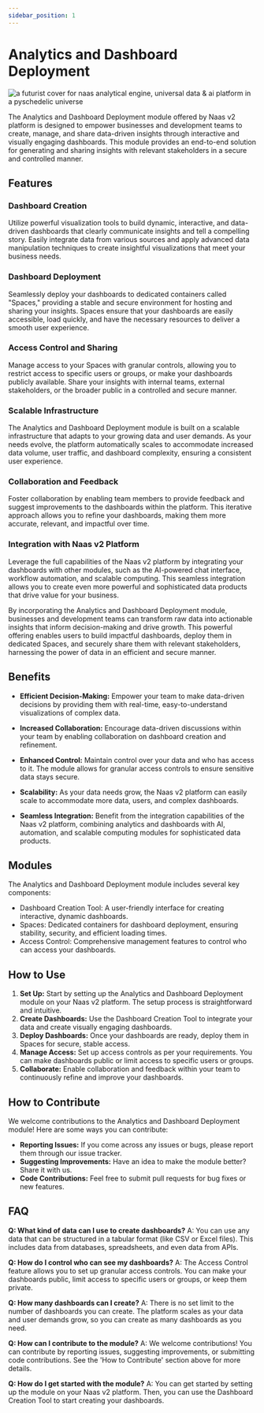 ```yaml
---
sidebar_position: 1
---
```


# Analytics and Dashboard Deployment

![a futurist cover for naas analytical engine, universal data & ai platform in a pyschedelic universe](https://media.discordapp.net/attachments/1084579666175729694/1107819151042560080/jeymassa_a_futurist_cover_for_naas_analytics_engine_universal_d_5a1feb54-d867-4c83-bf62-135b7cbaf902.png?width=2180&height=1246)


The Analytics and Dashboard Deployment module offered by Naas v2 platform is designed to empower businesses and development teams to create, manage, and share data-driven insights through interactive and visually engaging dashboards. This module provides an end-to-end solution for generating and sharing insights with relevant stakeholders in a secure and controlled manner.

## Features

###  Dashboard Creation
Utilize powerful visualization tools to build dynamic, interactive, and data-driven dashboards that clearly communicate insights and tell a compelling story. Easily integrate data from various sources and apply advanced data manipulation techniques to create insightful visualizations that meet your business needs.
    
###   Dashboard Deployment
Seamlessly deploy your dashboards to dedicated containers called "Spaces," providing a stable and secure environment for hosting and sharing your insights. Spaces ensure that your dashboards are easily accessible, load quickly, and have the necessary resources to deliver a smooth user experience.
    
###   Access Control and Sharing
Manage access to your Spaces with granular controls, allowing you to restrict access to specific users or groups, or make your dashboards publicly available. Share your insights with internal teams, external stakeholders, or the broader public in a controlled and secure manner.
    
###   Scalable Infrastructure
The Analytics and Dashboard Deployment module is built on a scalable infrastructure that adapts to your growing data and user demands. As your needs evolve, the platform automatically scales to accommodate increased data volume, user traffic, and dashboard complexity, ensuring a consistent user experience.
    
###   Collaboration and Feedback
Foster collaboration by enabling team members to provide feedback and suggest improvements to the dashboards within the platform. This iterative approach allows you to refine your dashboards, making them more accurate, relevant, and impactful over time.
    
###   Integration with Naas v2 Platform
Leverage the full capabilities of the Naas v2 platform by integrating your dashboards with other modules, such as the AI-powered chat interface, workflow automation, and scalable computing. This seamless integration allows you to create even more powerful and sophisticated data products that drive value for your business.
    

By incorporating the Analytics and Dashboard Deployment module, businesses and development teams can transform raw data into actionable insights that inform decision-making and drive growth. This powerful offering enables users to build impactful dashboards, deploy them in dedicated Spaces, and securely share them with relevant stakeholders, harnessing the power of data in an efficient and secure manner.

## Benefits

* **Efficient Decision-Making:** Empower your team to make data-driven decisions by providing them with real-time, easy-to-understand visualizations of complex data. 

* **Increased Collaboration:** Encourage data-driven discussions within your team by enabling collaboration on dashboard creation and refinement.

* **Enhanced Control:** Maintain control over your data and who has access to it. The module allows for granular access controls to ensure sensitive data stays secure.

* **Scalability:** As your data needs grow, the Naas v2 platform can easily scale to accommodate more data, users, and complex dashboards.

* **Seamless Integration:** Benefit from the integration capabilities of the Naas v2 platform, combining analytics and dashboards with AI, automation, and scalable computing modules for sophisticated data products.

## Modules

The Analytics and Dashboard Deployment module includes several key components:

* Dashboard Creation Tool: A user-friendly interface for creating interactive, dynamic dashboards.
* Spaces: Dedicated containers for dashboard deployment, ensuring stability, security, and efficient loading times.
* Access Control: Comprehensive management features to control who can access your dashboards.

## How to Use

1. **Set Up:** Start by setting up the Analytics and Dashboard Deployment module on your Naas v2 platform. The setup process is straightforward and intuitive.
2. **Create Dashboards:** Use the Dashboard Creation Tool to integrate your data and create visually engaging dashboards.
3. **Deploy Dashboards:** Once your dashboards are ready, deploy them in Spaces for secure, stable access.
4. **Manage Access:** Set up access controls as per your requirements. You can make dashboards public or limit access to specific users or groups.
5. **Collaborate:** Enable collaboration and feedback within your team to continuously refine and improve your dashboards.

## How to Contribute

We welcome contributions to the Analytics and Dashboard Deployment module! Here are some ways you can contribute:

* **Reporting Issues:** If you come across any issues or bugs, please report them through our issue tracker.
* **Suggesting Improvements:** Have an idea to make the module better? Share it with us.
* **Code Contributions:** Feel free to submit pull requests for bug fixes or new features.

## FAQ

**Q: What kind of data can I use to create dashboards?**
A: You can use any data that can be structured in a tabular format (like CSV or Excel files). This includes data from databases, spreadsheets, and even data from APIs.

**Q: How do I control who can see my dashboards?**
A: The Access Control feature allows you to set up granular access controls. You can make your dashboards public, limit access to specific users or groups, or keep them private.

**Q: How many dashboards can I create?**
A: There is no set limit to the number of dashboards you can create. The platform scales as your data and user demands grow, so you can create as many dashboards as you need.

**Q: How can I contribute to the module?**
A: We welcome contributions! You can contribute by reporting issues, suggesting improvements, or submitting code contributions. See the 'How to Contribute' section above for more details.

**Q: How do I get started with the module?**
A: You can get started by setting up the module on your Naas v2 platform. Then, you can use the Dashboard Creation Tool to start creating your dashboards.